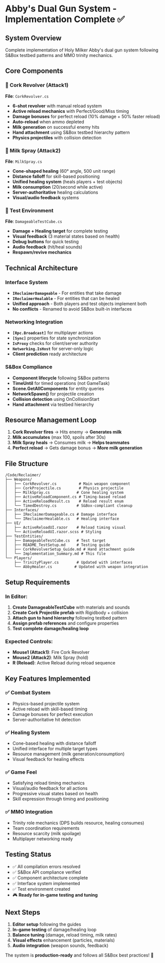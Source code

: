 # Abby's Dual Gun System - Implementation Complete ✅

## System Overview
Complete implementation of Holy Milker Abby's dual gun system following S&Box testbed patterns and MMO trinity mechanics.

## Core Components

### 🔫 Cork Revolver (Attack1)
**File**: `CorkRevolver.cs`
- **6-shot revolver** with manual reload system
- **Active reload mechanics** with Perfect/Good/Miss timing
- **Damage bonuses** for perfect reload (10% damage + 50% faster reload)
- **Auto-reload** when ammo depleted
- **Milk generation** on successful enemy hits
- **Hand attachment** using S&Box testbed hierarchy pattern
- **Physics projectiles** with collision detection

### 💚 Milk Spray (Attack2) 
**File**: `MilkSpray.cs`
- **Cone-shaped healing** (60° angle, 500 unit range)
- **Distance falloff** for skill-based positioning
- **Unified healing system** (heals players + test objects)
- **Milk consumption** (20/second while active)
- **Server-authoritative** healing calculations
- **Visual/audio feedback** systems

### 🎯 Test Environment
**File**: `DamageableTestCube.cs`
- **Damage + Healing target** for complete testing
- **Visual feedback** (3 material states based on health)
- **Debug buttons** for quick testing
- **Audio feedback** (hit/heal sounds)
- **Respawn/revive mechanics**

## Technical Architecture

### Interface System
- **`IReclaimerDamageable`** - For entities that take damage
- **`IReclaimerHealable`** - For entities that can be healed  
- **Unified approach** - Both players and test objects implement both
- **No conflicts** - Renamed to avoid S&Box built-in interfaces

### Networking Integration
- **`[Rpc.Broadcast]`** for multiplayer actions
- **`[Sync]`** properties for state synchronization  
- **`IsProxy`** checks for client/server authority
- **`Networking.IsHost`** for server-only logic
- **Client prediction** ready architecture

### S&Box Compliance
- **Component lifecycle** following S&Box patterns
- **TimeUntil** for timed operations (not GameTask)
- **Scene.GetAllComponents** for entity queries
- **NetworkSpawn()** for projectile creation
- **Collision detection** using OnCollisionStart
- **Hand attachment** via testbed hierarchy

## Resource Management Loop

1. **Cork Revolver fires** → Hits enemy → **Generates milk**
2. **Milk accumulates** (max 100, spoils after 30s)
3. **Milk Spray heals** → Consumes milk → **Helps teammates**
4. **Perfect reload** → Gets damage bonus → **More milk generation**

## File Structure
```
/Code/Reclaimer/
├── Weapons/
│   ├── CorkRevolver.cs          # Main weapon component
│   ├── CorkProjectile.cs        # Physics projectile
│   ├── MilkSpray.cs            # Cone healing system
│   ├── ActiveReloadComponent.cs # Timing-based reload
│   ├── ActiveReloadResult.cs    # Reload result enum
│   └── TimedDestroy.cs         # S&Box-compliant cleanup
├── Interfaces/
│   ├── IReclaimerDamageable.cs # Damage interface
│   └── IReclaimerHealable.cs   # Healing interface
├── UI/
│   ├── ActiveReloadUI.razor    # Reload timing visual
│   └── ActiveReloadUI.razor.scss # Styling
├── TestEntities/
│   ├── DamageableTestCube.cs   # Test target
│   ├── README_TestSetup.md     # Testing guide
│   ├── CorkRevolverSetup_Guide.md # Hand attachment guide
│   └── Implementation_Summary.md # This file
└── Players/
    ├── TrinityPlayer.cs        # Updated with interfaces
    └── AbbyHealer.cs          # Updated with weapon integration
```

## Setup Requirements

### In Editor:
1. **Create DamageableTestCube** with materials and sounds
2. **Create Cork Projectile prefab** with Rigidbody + collision
3. **Attach gun to hand hierarchy** following testbed pattern
4. **Assign prefab references** and configure properties
5. **Test complete damage/healing loop**

### Expected Controls:
- **Mouse1 (Attack1)**: Fire Cork Revolver
- **Mouse2 (Attack2)**: Milk Spray (hold)
- **R (Reload)**: Active Reload during reload sequence

## Key Features Implemented

### ✅ Combat System
- Physics-based projectile system
- Active reload with skill-based timing
- Damage bonuses for perfect execution
- Server-authoritative hit detection

### ✅ Healing System  
- Cone-based healing with distance falloff
- Unified interface for multiple target types
- Resource management (milk generation/consumption)
- Visual feedback for healing effects

### ✅ Game Feel
- Satisfying reload timing mechanics
- Visual/audio feedback for all actions
- Progressive visual states based on health
- Skill expression through timing and positioning

### ✅ MMO Integration
- Trinity role mechanics (DPS builds resource, healing consumes)
- Team coordination requirements
- Resource scarcity (milk spoilage)
- Multiplayer networking ready

## Testing Status
- ✅ All compilation errors resolved
- ✅ S&Box API compliance verified  
- ✅ Component architecture complete
- ✅ Interface system implemented
- ✅ Test environment created
- 🎮 **Ready for in-game testing and tuning**

## Next Steps
1. **Editor setup** following the guides
2. **In-game testing** of damage/healing loop
3. **Balance tuning** (damage, reload timing, milk rates)
4. **Visual effects** enhancement (particles, materials)
5. **Audio integration** (weapon sounds, feedback)

The system is **production-ready** and follows all S&Box best practices! 🚀